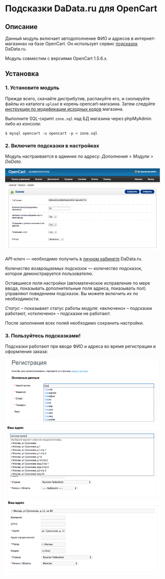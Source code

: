 Подсказки DaData.ru для OpenCart
====================

Описание
---------------

Данный модуль включает автодополнение ФИО и адресов в интернет-магазинах на базе OpenCart. Он использует сервис [подсказок](https://dadata.ru/suggestions) DaData.ru.

Модуль совместим с версиями OpenCart 1.5.6.x.

Установка
---------

### 1. Установите модуль

Прежде всего, скачайте дистрибутив, распакуйте его, и скопируйте файлы из каталога `upload` в корень opencart-магазина. Затем следуйте [инструкции по модификации исходных кодов](doc/install.md) магазина.

Выполните SQL-скрипт `zone.sql` над БД магазина через phpMyAdmin либо из консоли:

```
$ mysql opencart -u opencart -p < zone.sql
```

### 2. Включите подсказки в настройках

Модуль настраивается в админке по адресу: *Дополнения > Модули > DaData*.

![Настройки модуля](doc/dadata-opencart-admin.png)

*API-ключ* — необходимо получить в [личном кабинете](https://dadata.ru/profile/#info) DaData.ru.

*Количество возвращаемых подсказок* — количество подсказок, которое демонстрируется пользователю.

Оставшиеся поля настройки (автоматическое исправление по мере ввода, показывать дополнительные поля адреса, показывать пол) управляют поведением подсказок. Вы можете включить их по необходимости.

*Статус* – показывает статус работы модуля: «включено» – подсказки работают, «отключено» – подсказки не работают.

После заполнения всех полей необходимо сохранить настройки.

### 3. Пользуйтесь подсказками!

Подсказки работают при вводе ФИО и адреса во время регистрации и оформления заказа:

![Подсказки по ФИО](doc/dadata-opencart-demo-1.png)
![Подсказки по адресу 1](doc/dadata-opencart-demo-2.png)
![Подсказки по адресу 2](doc/dadata-opencart-demo-3.png)
